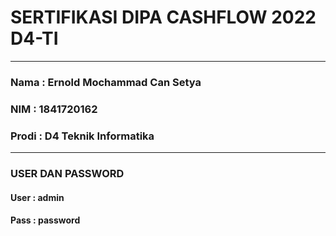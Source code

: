 # SERTIFIKASI DIPA CASHFLOW 2022 D4-TI
---------
### Nama : Ernold Mochammad Can Setya
### NIM : 1841720162
### Prodi : D4 Teknik Informatika
---------
### USER DAN PASSWORD
#### User : admin
#### Pass : password

